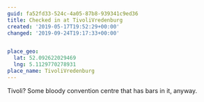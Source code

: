 ```yaml
---
guid: fa52fd33-524c-4a05-87b8-939341c9ed36
title: Checked in at TivoliVredenburg
created: '2019-05-17T19:52:29+00:00'
changed: '2019-09-24T19:17:33+00:00'


place_geo:
  lat: 52.092622029469
  lng: 5.1129770278931
place_name: TivoliVredenburg
---
```


Tivoli? Some bloody convention centre that has bars in it, anyway. 
